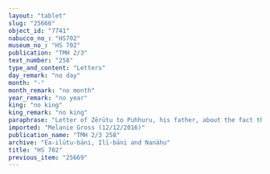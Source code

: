 ```yaml
---
layout: "tablet"
slug: "25666"
object_id: "7741"
nabucco_no_: "HS702"
museum_no_: "HS 702"
publication: "TMH 2/3"
text_number: "258"
type_and_content: "Letters"
day_remark: "no day"
month: "-"
month_remark: "no month"
year_remark: "no year"
king: "no king"
king_remark: "no king"
paraphrase: "Letter of Zērūtu to Puhhuru, his father, about the fact that Andahar has received the measurements (<em>ma&scaron;īhu</em>) of dates and barley.<br /> &nbsp;"
imported: "Melanie Gross (12/12/2016)"
publication_name: "TMH 2/3 258"
archive: "Ea-ilūtu-bāni, Ilī-bāni and Nanāhu"
title: "HS 702"
previous_item: "25669"
---
```

